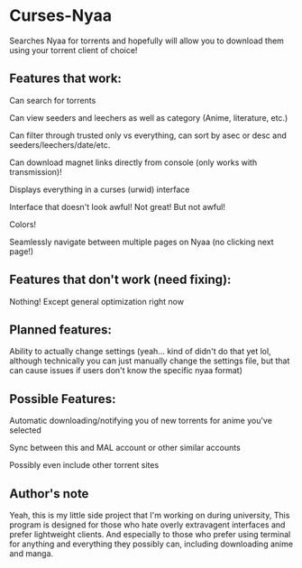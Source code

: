 # Curses-Nyaa
Searches Nyaa for torrents and hopefully will allow you to download them using your torrent client of choice!


## Features that work:

Can search for torrents

Can view seeders and leechers as well as category (Anime, literature, etc.)

Can filter through trusted only vs everything, can sort by asec or desc and 
seeders/leechers/date/etc.

Can download magnet links directly from console (only works with transmission)!

Displays everything in a curses (urwid) interface

Interface that doesn't look awful! Not great! But not awful!

Colors!

Seamlessly navigate between multiple pages on Nyaa (no clicking next page!)


## Features that don't work (need fixing):

Nothing! Except general optimization right now


## Planned features:

Ability to actually change settings (yeah... kind of didn't do that yet lol, although 
technically you can just manually change the settings file, but that can cause issues if users
 don't know the specific nyaa format)


## Possible Features:

Automatic downloading/notifying you of new torrents for anime you've selected

Sync between this and MAL account or other similar accounts

Possibly even include other torrent sites


## Author's note
Yeah, this is my little side project that I'm working on during university, This program is designed
for those who hate overly extravagent interfaces and prefer lightweight clients. And especially to those
who prefer using terminal for anything and everything they possibly can, including downloading anime and manga.
